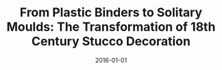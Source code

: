 ---
layout: item
title: "From Plastic Binders to Solitary Moulds: The Transformation of 18th Century Stucco Decoration"
type: lecture
org: Faculty of Architecture and the Built Environment, Delft University of Technology
date: 2016-01-01
slug: plastic-binders
hide: true
---